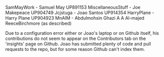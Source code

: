 SamMayWork - Samuel May UP891153
MiscellaneousStuff - Joe Makepeace UP904749
Jcjstuga - Joao Santos UP914354
HarryPlane - Harry Plane UP904923
MnAIM - Abdulmohsin Ghazi A A Al-majed
ReeceBirchmore (as described)

Due to a configuration error either or Joao's laptop or on Github itself, his contributions
do not seem to appear on the Contributors tab on the 'insights' page on Github. Joao has submitted
plenty of code and pull requests to the repo, but for some reason Github can't index them.

